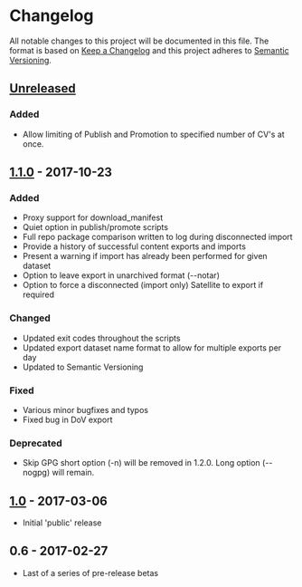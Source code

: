 # Changelog
All notable changes to this project will be documented in this file.
The format is based on [Keep a Changelog](http://keepachangelog.com/en/1.0.0/)
and this project adheres to [Semantic Versioning](http://semver.org/spec/v2.0.0.html).

## [Unreleased]
### Added
- Allow limiting of Publish and Promotion to specified number of CV's at once.


## [1.1.0] - 2017-10-23
### Added
- Proxy support for download_manifest
- Quiet option in publish/promote scripts
- Full repo package comparison written to log during disconnected import
- Provide a history of successful content exports and imports
- Present a warning if import has already been performed for given dataset
- Option to leave export in unarchived format (--notar)
- Option to force a disconnected (import only) Satellite to export if required

### Changed
- Updated exit codes throughout the scripts
- Updated export dataset name format to allow for multiple exports per day
- Updated to Semantic Versioning

### Fixed
- Various minor bugfixes and typos
- Fixed bug in DoV export

### Deprecated
- Skip GPG short option (-n) will be removed in 1.2.0. Long option (--nogpg) will remain.


## [1.0] - 2017-03-06
- Initial 'public' release

## 0.6 - 2017-02-27
- Last of a series of pre-release betas

[Unreleased]: https://github.com/ggatward/sat6_scripts/compare/1.1.0...HEAD
[1.1.0]: https://github.com/ggatward/sat6_scripts/compare/1.0...1.1.0
[1.0]: https://github.com/ggatward/sat6_scripts/compare/0.6...1.0
